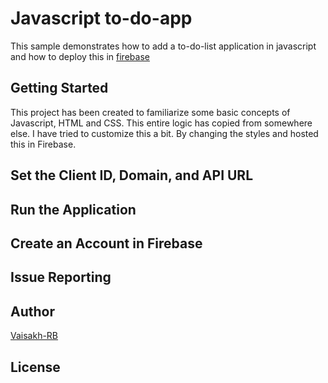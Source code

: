 # Javascript to-do-app

This sample demonstrates how to add a to-do-list application in javascript and how to deploy this in [firebase](https://firebase.google.com/)

## Getting Started
This project has been created to familiarize some basic concepts of Javascript, HTML and  CSS. This entire logic has copied from somewhere else. I have tried to customize this a bit. By changing the styles and hosted this in Firebase.

## Set the Client ID, Domain, and API URL


## Run the Application



## Create an Account in Firebase



## Issue Reporting



## Author

[Vaisakh-RB](https://github.com/Vaisakh-RB/)

## License
